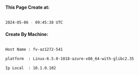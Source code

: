 
   
#### This Page Create at:

```bash

2024-05-06 - 09:45:38 UTC

```

#### Create By Machine:

```bash

Host Name : fv-az1272-541

platform  : Linux-6.5.0-1018-azure-x86_64-with-glibc2.35

Ip Local  : 10.1.0.102

```

